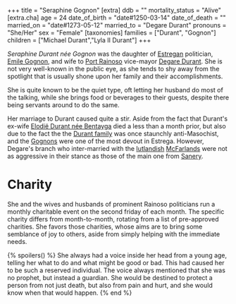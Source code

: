 +++
title = "Seraphine Gognon"
[extra]
ddb = ""
mortality_status = "Alive"
[extra.cha]
age = 24
date_of_birth = "date#1250-03-14"
date_of_death = ""
married_on = "date#1273-05-12"
married_to = "Degare Durant"
pronouns = "She/Her"
sex = "Female"
[taxonomies]
families = ["Durant", "Gognon"]
children = ["Michael Durant","Lyla II Durant"]
+++

_Seraphine Durant née Gognon_ was the daughter of [Estregan](@/locations/estrega.md) politician, [Emile Gognon](@/characters/emile-gognon.md), and
wife to [Port Rainoso](@/locations/port-rainoso.md) vice-mayor [Degare Durant](@/characters/degare-durant.md). She is not very well-known in the
public eye, as she tends to shy away from the spotlight that is usually shone upon her family and their accomplishments. 

She is quite known to be the quiet type, oft letting her husband do most of the talking, while she brings food or beverages to their guests, despite
there being servants around to do the same.

Her marriage to Durant caused quite a stir. Aside from the fact that Durant's ex-wife [Elodië Durant née Bentayga](@/characters/elodie-bentayga.md) died a less than a month prior, but also due to the fact the the [Durant family](@/families/durant/index.md) was once staunchly anti-Masochist, and the [Gognons](@/families/gognon/index.md) were one of the most devout in Estrega. However, Degare's branch who inter-married with the [Iutlandish](@/locations/iutland.md) [McFarlands](@/families/mcfarland/index.md) were not as aggressive in their stance as those of the main one from [Sanery](@/locations/sanery.md).

# Charity
She and the wives and husbands of prominent Rainoso politicians run a monthly charitable event on the second friday of each month. The specific charity differs from month-to-month, rotating from a list of pre-approved charities. She favors those charities, whose aims are to bring some semblance of joy to others, aside from simply helping with the immediate needs.

{% spoilers() %}
She always had a voice inside her head from a young age, telling her what to do and what might be good or bad. This had caused her to be such a reserved individual. The voice always mentioned that she was no prophet, but instead a guardian. She would be destined to protect a person from not just death, but also from pain and hurt, and she would know when that would happen.
{% end %}
